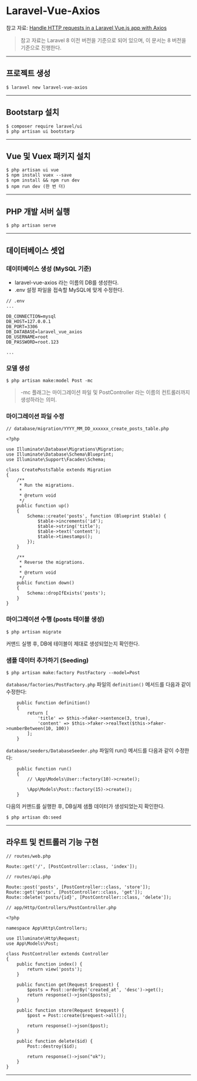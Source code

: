 # Laravel-Vue-Axios
참고 자료: [Handle HTTP requests in a Laravel Vue.js app with Axios](https://pusher.com/tutorials/laravel-vue-axios/)

> 참고 자료는 Laravel 8 이전 버전을 기준으로 되어 있으며, 이 문서는 8 버전을 기준으로 진행한다.
<hr/>

## 프로젝트 생성
```
$ laravel new laravel-vue-axios
```
<hr/>

## Bootstarp 설치
```
$ composer require laravel/ui
$ php artisan ui bootstarp
```
<hr/>

## Vue 및 Vuex 패키지 설치
```
$ php artisan ui vue
$ npm install vuex --save
$ npm install && npm run dev
$ npm run dev (한 번 더)
```
<hr/>

## PHP 개발 서버 실행
```
$ php artisan serve
```
<hr/>

## 데이터베이스 셋업

### 데이터베이스 생성 (MySQL 기준)
- laravel-vue-axios 라는 이름의 DB를 생성한다.
- .env 설정 파일을 접속할 MySQL에 맞게 수정한다.
```
// .env
...

DB_CONNECTION=mysql
DB_HOST=127.0.0.1
DB_PORT=3306
DB_DATABASE=laravel_vue_axios
DB_USERNAME=root
DB_PASSWORD=root.123

...
```

### 모델 생성
```
$ php artisan make:model Post -mc
```
> -mc 플래그는 마이그레이션 파일 및 PostController 라는 이름의 컨트롤러까지 생성하라는 의미.

### 마이그레이션 파일 수정
``` 
// database/migration/YYYY_MM_DD_xxxxxx_create_posts_table.php

<?php

use Illuminate\Database\Migrations\Migration;
use Illuminate\Database\Schema\Blueprint;
use Illuminate\Support\Facades\Schema;

class CreatePostsTable extends Migration
{
    /**
     * Run the migrations.
     *
     * @return void
     */
    public function up()
    {
        Schema::create('posts', function (Blueprint $table) {
            $table->increments('id');
            $table->string('title');
            $table->text('content');
            $table->timestamps();
        });
    }

    /**
     * Reverse the migrations.
     *
     * @return void
     */
    public function down()
    {
        Schema::dropIfExists('posts');
    }
}
```

### 마이그레이션 수행 (posts 테이블 생성)
```
$ php artisan migrate
```
커맨드 실행 후, DB에 테이블이 제대로 생성되었는지 확인한다.

### 샘플 데이터 추가하기 (Seeding)
```
$ php artisan make:factory PostFactory --model=Post
```

```database/factories/PostFactory.php``` 파일의 ```definition()``` 메서드를 다음과 같이 수정한다:

```
    public function definition()
    {
        return [
            'title' => $this->faker->sentence(3, true),
            'content' => $this->faker->realText($this->faker->numberBetween(10, 100))
        ];
    }
```

```database/seeders/DatabaseSeeder.php``` 파일의 run() 메서드를 다음과 같이 수정한다:
```
    public function run()
    {
        // \App\Models\User::factory(10)->create();

        \App\Models\Post::factory(15)->create();
    }
```

다음의 커맨드를 실행한 후, DB실제 샘플 데이터가 생성되었는지 확인한다.
```
$ php artisan db:seed
```
<hr/>

## 라우트 및 컨트롤러 기능 구현
```
// routes/web.php

Route::get('/', [PostController::class, 'index']);
```
```
// routes/api.php

Route::post('posts', [PostController::class, 'store']);
Route::get('posts', [PostController::class, 'get']);
Route::delete('posts/{id}', [PostController::class, 'delete']);
```
```
// app/Http/Controllers/PostController.php

<?php

namespace App\Http\Controllers;

use Illuminate\Http\Request;
use App\Models\Post;

class PostController extends Controller
{
    public function index() {
        return view('posts');
    }

    public function get(Request $request) {
        $posts = Post::orderBy('created_at', 'desc')->get();
        return response()->json($posts);
    }

    public function store(Request $request) {
        $post = Post::create($request->all());

        return response()->json($post);
    }

    public function delete($id) {
        Post::destroy($id);

        return response()->json("ok");
    }
}

```
<hr/>
